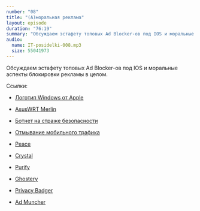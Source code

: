 ```yaml
---
number: "08"
title: "(А)моральная реклама"
layout: episode
duration: "76:19"
summary: "Обсуждаем эстафету топовых Ad Blocker-ов под IOS и моральные аспекты блокировки рекламы в целом."
audio:
  name: IT-posidelki-008.mp3
  size: 55041973
---
```


Обсуждаем эстафету топовых Ad Blocker-ов под IOS и моральные аспекты блокировки рекламы в целом.

Ссылки:

* [Логотип Windows от Apple](https://twitter.com/vcru/status/651036177752059904)
* [AsusWRT Merlin](https://github.com/RMerl/asuswrt-merlin)
* [Ботнет на страже безопасности](http://www.symantec.com/connect/blogs/there-internet-things-vigilante-out-there)
* [Отмывание мобильного трафика](http://habrahabr.ru/company/apps4all/blog/225409/)

* [Peace](http://www.marco.org/2015/09/18/just-doesnt-feel-good)
* [Crystal](http://digiday.com/publishers/ad-blocking-crystal)
* [Purify](https://www.purify-app.com)
* [Ghostery](https://www.ghostery.com)
* [Privacy Badger](https://www.eff.org/privacybadger)
* [Ad Muncher](http://www.murrayhurps.com/blog/ad-muncher-version-5)
